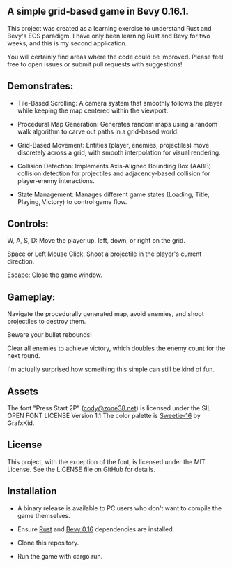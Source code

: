 ## A simple grid-based game in Bevy 0.16.1.

This project was created as a learning exercise to understand Rust and Bevy's ECS paradigm. I have only been learning Rust and Bevy for two weeks, and this is my second application.

You will certainly find areas where the code could be improved. Please feel free to open issues or submit pull requests with suggestions!

## Demonstrates:

- Tile-Based Scrolling: A camera system that smoothly follows the player while keeping the map centered within the viewport.

- Procedural Map Generation: Generates random maps using a random walk algorithm to carve out paths in a grid-based world.

- Grid-Based Movement: Entities (player, enemies, projectiles) move discretely across a grid, with smooth interpolation for visual rendering.

- Collision Detection: Implements Axis-Aligned Bounding Box (AABB) collision detection for projectiles and adjacency-based collision for player-enemy interactions.

- State Management: Manages different game states (Loading, Title, Playing, Victory) to control game flow.

## Controls:

W, A, S, D: Move the player up, left, down, or right on the grid.

Space or Left Mouse Click: Shoot a projectile in the player's current direction.

Escape: Close the game window.

## Gameplay:

Navigate the procedurally generated map, avoid enemies, and shoot projectiles to destroy them.

Beware your bullet rebounds!

Clear all enemies to achieve victory, which doubles the enemy count for the next round.

I'm actually surprised how something this simple can still be kind of fun.

## Assets

The font "Press Start 2P" (cody@zone38.net) is licensed under the SIL OPEN FONT LICENSE Version 1.1
The color palette is [Sweetie-16](https://lospec.com/palette-list/sweetie-16) by GrafxKid.

## License

This project, with the exception of the font, is licensed under the MIT License. See the LICENSE file on GitHub for details.

## Installation

- A binary release is available to PC users who don't want to compile the game themselves.

- Ensure [Rust](https://www.rust-lang.org/learn/get-started) and [Bevy 0.16](https://bevy.org/learn/quick-start/getting-started) dependencies are installed.
- Clone this repository.
- Run the game with cargo run.
